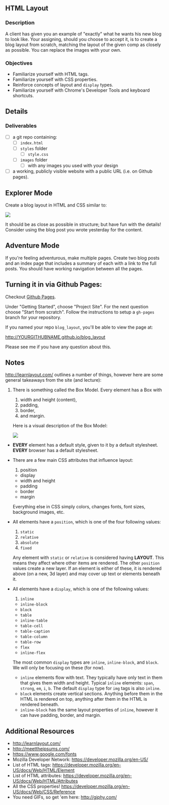 ## HTML Layout

### Description

A client has given you an example of "exactly" what he wants his new blog to look like. Your assigning, should you choose to accept it, is to create a blog layout from scratch, matching the layout of the given comp as closely as possible. You can replace the images with your own.

### Objectives

- Familiarize yourself with HTML tags.
- Familiarize yourself with CSS properties.
- Reinforce concepts of layout and `display` types.
- Familiarize yourself with Chrome's Developer Tools and keyboard shortcuts.

## Details

### Deliverables

- [ ] a git repo containing:
    - [ ] `index.html`
    - [ ] `styles` folder
        - [ ] `style.css`
    - [ ] `images` folder
        - [ ] with any images you used with your design
- [ ] a working, publicly visible website with a public URL (i.e. on Github pages).

## Explorer Mode

Create a blog layout in HTML and CSS similar to:

![](https://dl.dropboxusercontent.com/u/4024808/tiy/blog.png)

It should be as close as possible in structure; but have fun with the details! Consider using the blog post you wrote yesterday for the content.

## Adventure Mode

If you're feeling adventurous, make multiple pages. Create two blog posts and an index page that includes a summary of each with a link to the full posts. You should have working navigation between all the pages.

## Turning it in via Github Pages:

Checkout [Github Pages](https://pages.github.com).

Under "Getting Started", choose "Project Site". For the next question choose "Start from scratch". Follow the instructions to setup a `gh-pages` branch for your repository.

If you named your repo `blog_layout`, you'll be able to view the page at:

http://YOURGITHUBNAME.github.io/blog_layout

Please see me if you have any question about this.

## Notes

http://learnlayout.com/ outlines a number of things, however here are some general takeaways from the site (and lecture):

1. There is something called the Box Model. Every element has a Box with

    1. width and height (content),
    2. padding,
    3. border,
    4. and margin.

    Here is a visual description of the Box Model:

    ![](https://dl.dropboxusercontent.com/u/4024808/tiy/boxmodel.png)

- **EVERY** element has a default style, given to it by a default stylesheet. **EVERY** browser has a default stylesheet.
- There are a few main CSS attributes that influence layout:

    1. position
    - display
    - width and height
    - padding
    - border
    - margin

    Everything else in CSS simply colors, changes fonts, font sizes, background images, etc.

- All elements have a `position`, which is one of the four following values:

    1. `static`
    2. `relative`
    3. `absolute`
    4. `fixed`

    Any element with `static` or `relative` is considered having **LAYOUT**. This means they affect where other items are rendered. The other `position` values create a new layer. If an element is either of these, it is rendered above (on a new, 3d layer) and may cover up text or elements beneath it.

- All elements have a `display`, which is one of the following values:

    1. `inline`
    - `inline-block`
    - `block`
    - `table`
    - `inline-table`
    - `table-cell`
    - `table-caption`
    - `table-column`
    - `table-row`
    - `flex`
    - `inline-flex`

    The most common `display` types are `inline`, `inline-block`, and `block`. We will only be focusing on these (for now).

    - `inline` elements flow with text. They typically have only text in them that gives them width and height. Typical `inline` elements: `span`, `strong`, `em`, `i`, `b`. The default `display` type for `img` tags is also `inline`.
    - `block` elements create vertical sections. Anything before them in the HTML is rendered on top, anything after them in the HTML is rendered beneath.
    - `inline-block` has the same layout properties of `inline`, however it can have padding, border, and margin.

## Additional Resources

- http://learnlayout.com/
- http://meettheipsums.com/
- https://www.google.com/fonts
- Mozilla Developer Network: https://developer.mozilla.org/en-US/
- List of HTML tags: https://developer.mozilla.org/en-US/docs/Web/HTML/Element
- List of HTML attributes: https://developer.mozilla.org/en-US/docs/Web/HTML/Attributes
- All the CSS properties! https://developer.mozilla.org/en-US/docs/Web/CSS/Reference
- You need GIFs, so get 'em here: http://giphy.com/
